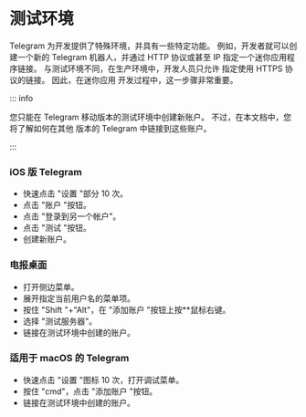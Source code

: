 # 测试环境

Telegram 为开发提供了特殊环境，并具有一些特定功能。 例如，开发者就可以创建一个新的 Telegram 机器人，并通过 HTTP
协议或甚至 IP 指定一个迷你应用程序链接。 与测试环境不同，在生产环境中，开发人员只允许
指定使用 HTTPS 协议的链接。 因此，在迷你应用
开发过程中，这一步骤非常重要。

::: info

您只能在 Telegram 移动版本的测试环境中创建新账户。
不过，在本文档中，您将了解如何在其他
版本的 Telegram 中链接到这些账户。

:::

### iOS 版 Telegram

- 快速点击 "设置 "部分 10 次。
- 点击 "账户 "按钮。
- 点击 "登录到另一个帐户"。
- 点击 "测试 "按钮。
- 创建新账户。

### 电报桌面

- 打开侧边菜单。
- 展开指定当前用户名的菜单项。
- 按住 "Shift "+"Alt"，在 "添加账户 "按钮上按\*\*鼠标右键。
- 选择 "测试服务器"。
- 链接在测试环境中创建的账户。

### 适用于 macOS 的 Telegram

- 快速点击 "设置 "图标 10 次，打开调试菜单。
- 按住 "cmd"，点击 "添加账户 "按钮。
- 链接在测试环境中创建的账户。
